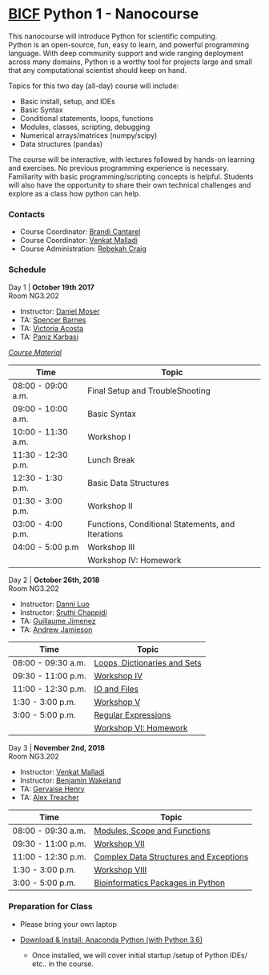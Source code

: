 # [BICF](http://www.utsouthwestern.edu/labs/bioinformatics/) Python 1 - Nanocourse

This nanocourse will introduce Python for scientific computing.  
Python is an open-source, fun, easy to learn, and powerful programming language.
With deep community support and wide ranging deployment across many domains, Python is a worthy tool for projects large and small that any computational scientist should keep on hand.

Topics for this two day (all-day) course will include:

- Basic install, setup, and IDEs
- Basic Syntax
- Conditional statements, loops, functions
- Modules, classes, scripting, debugging
- Numerical arrays/matrices (numpy/scipy)
- Data structures (pandas)

The course will be interactive, with lectures followed by hands-on learning and exercises.
No previous programming experience is necessary. Familiarity with basic programming/scripting concepts is helpful. Students will also have the opportunity to share their own technical challenges and explore as a class how python can help.

### Contacts
* Course Coordinator: [Brandi Cantarel](mailto:brandi.cantarel@utsouthwestern.edu)
* Course Coordinator: [Venkat Malladi](mailto:venkat.malladi@utsouthwestern.edu)
* Course Administration: [Rebekah Craig](mailto:rebekah.craig@utsouthwestern.edu)

### Schedule

Day 1  | **October 19th 2017**  
Room NG3.202

* Instructor: [Daniel Moser](mailto:daniel.moser@utsouthwestern.edu)
* TA: [Spencer Barnes](mailto:spencer.barnes@utsouthwestern.edu)
* TA: [Victoria Acosta](mailto:victoria.acosta@utsouthwestern.edu)
* TA: [Paniz Karbasi](mailto:paniz.karbasi@utsouthwesterne.edu)

[*Course Material*](lectures/day_1/python_day_1.zip)

| Time  | Topic |
| ------------- | ------------- |
| 08:00 - 09:00 a.m.  | Final Setup and TroubleShooting |
| 09:00 - 10:00 a.m.  | Basic Syntax |
| 10:00 - 11:30 a.m.  | Workshop I |
| 11:30 - 12:30 p.m.  | Lunch Break
| 12:30 - 1:30 p.m.| Basic Data Structures |
| 01:30 - 3:00 p.m.| Workshop II |
| 03:00 - 4:00 p.m.| Functions, Conditional Statements, and Iterations |
| 04:00 - 5:00 p.m | Workshop III |
|   | Workshop IV: Homework |

Day 2  | **October 26th, 2018**  
Room NG3.202

* Instructor: [Danni Luo](mailto:danni.luo@utsouthwestern.edu)
* Instructor: [Sruthi Chappidi](mailto:sruthi.chappidi@utdallas.edu)
* TA: [Guillaume Jimenez](mailto:Guillaume.Jimenez@UTSouthwestern.edu)
* TA: [Andrew Jamieson](mailto:andrew.jamieson@utsouthwestern.edu)

| Time  | Topic |
| ------------- | ------------- |
| 08:00 - 09:30 a.m. | [Loops, Dictionaries and Sets](lecture_python4.md)  |
| 09:30 - 11:00 p.m.  | [Workshop IV](workshop_python4.md)  |
| 11:00 - 12:30 p.m.|[IO and Files](lecture_python5.md)|
| 1:30 - 3:00 p.m.|[Workshop V](workshop_python5.md) |
| 3:00 - 5:00 p.m.|[Regular Expressions](lecture_python6.md) |
|   | [Workshop VI: Homework](workshop_python6.md) |

Day 3  | **November 2nd, 2018**  
Room NG3.202

* Instructor: [Venkat Malladi](mailto:venkat.malladi@UTSouthwestern.edu)
* Instructor: [Benjamin Wakeland](mailto:Benjamin.Wakeland@UTSouthwestern.edu)
* TA: [Gervaise Henry](Gervaise.Henry@UTSouthwestern.edu)
* TA: [Alex Treacher](Alex.Treacher@UTSouthwestern.edu)

| Time  | Topic |
| ------------- | ------------- |
| 08:00 - 09:30 a.m. | [Modules, Scope and Functions](lecture_python7.md)  |
| 09:30 - 11:00 p.m.  | [Workshop VII](workshop_python7.md)  |
| 11:00 - 12:30 p.m.|[Complex Data Structures and Exceptions](lecture_python8.md)|
| 1:30 - 3:00 p.m.|[Workshop VIII](workshop_python8.md) |
| 3:00 - 5:00 p.m.|[Bioinformatics Packages in Python](lecture_python9.md) |

### Preparation for Class

- Please bring your own laptop
- [Download & Install: Anaconda Python (with Python 3.6)](https://www.anaconda.com/download/)

	- Once installed, we will cover initial startup /setup of Python IDEs/ etc.. in the course.


